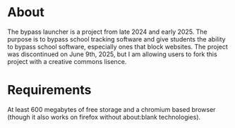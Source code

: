 # About 
The bypass launcher is a project from late 2024 and early 2025. The purpose is to bypass school tracking software and give students the ability to bypass school software, especially ones that block websites. The project was discontinued on June 9th, 2025, but I am allowing users to fork this project with a creative commons lisence.

# Requirements
At least 600 megabytes of free storage and a chromium based browser (though it also works on firefox without about:blank technologies).
